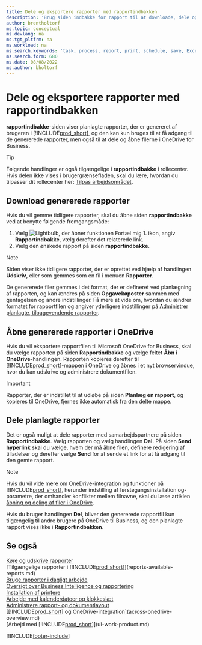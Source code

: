 ```yaml
---
title: Dele og eksportere rapporter med rapportindbakken
description: 'Brug siden indbakke for rapport til at downloade, dele og eksportere rapporter i Business central.'
author: brentholtorf
ms.topic: conceptual
ms.devlang: na
ms.tgt_pltfrm: na
ms.workload: na
ms.search.keywords: 'task, process, report, print, schedule, save, Excel, PDF, dataset, export, report inbox, onedrive,'
ms.search.form: 680
ms.date: 08/08/2022
ms.author: bholtorf
---
```

# <a name="share-and-export-reports-with-the-report-inbox"></a>Dele og eksportere rapporter med rapportindbakken

**rapportindbakke**-siden viser planlagte rapporter, der er genereret af brugeren i [!INCLUDE[prod_short](includes/prod_short.md)], og den kan kun bruges til at få adgang til de genererede rapporter, men også til at dele og åbne filerne i OneDrive for Business.

> [!TIP]
> Følgende handlinger er også tilgængelige i **rapportindbakke** i rollecenter. Hvis delen ikke vises i brugergrænsefladen, skal du lære, hvordan du tilpasser dit rollecenter her: [Tilpas arbejdsområdet](ui-personalization-user.md).

## <a name="download-generated-reports"></a>Download genererede rapporter

Hvis du vil gemme tidligere rapporter, skal du åbne siden **rapportindbakke** ved at benytte følgende fremgangsmåde:

1. Vælg ![Lightbulb, der åbner funktionen Fortæl mig 1.](media/ui-search/search_small.png "Fortæl mig, hvad du vil foretage dig") ikon, angiv **Rapportindbakke**, vælg derefter det relaterede link.  
2. Vælg den ønskede rapport på siden **rapportindbakke**.

> [!NOTE]
> Siden viser ikke tidligere rapporter, der er oprettet ved hjælp af handlingen **Udskriv**, eller som gemmes som en fil i menuen **Rapporter**.
>
> De genererede filer gemmes i det format, der er defineret ved planlægning af rapporten, og kan ændres på siden **Opgavekøposter** sammen med gentagelsen og andre indstillinger. Få mere at vide om, hvordan du ændrer formatet for rapportfilen og angiver yderligere indstillinger på [Administrer planlagte, tilbagevendende rapporter](ui-work-report.md#manage-scheduled-recurring-reports).

## <a name="open-generated-reports-in-onedrive"></a>Åbne genererede rapporter i OneDrive

Hvis du vil eksportere rapportfilen til Microsoft OneDrive for Business, skal du vælge rapporten på siden **Rapportindbakke** og vælge feltet **Åbn i OneDrive**-handlingen. Rapporten kopieres derefter til [!INCLUDE[prod_short](includes/prod_short.md)]-mappen i OneDrive og åbnes i et nyt browservindue, hvor du kan udskrive og administrere dokumentfilen.

> [!IMPORTANT]
>
> Rapporter, der er indstillet til at udløbe på siden **Planlæg en rapport**, og kopieres til OneDrive, fjernes ikke automatisk fra den delte mappe.

## <a name="share-scheduled-reports"></a>Dele planlagte rapporter

Det er også muligt at dele rapporter med samarbejdspartnere på siden **Rapportindbakke**. Vælg rapporten og vælg handlingen **Del**. På siden **Send hyperlink** skal du vælge, hvem der må åbne filen, definere redigering af tilladelser og derefter vælge **Send** for at sende et link for at få adgang til den gemte rapport.

> [!NOTE]
> Hvis du vil vide mere om OneDrive-integration og funktioner på [!INCLUDE[prod_short](includes/prod_short.md)], herunder indstilling af førstegangsinstallation og-parametre, der omhandler konflikter mellem filnavne, skal du læse artiklen [åbning og deling af filer i OneDrive](across-share-onedrive.md).
>
> Hvis du bruger handlingen **Del**, bliver den genererede rapportfil kun tilgængelig til andre brugere på OneDrive til Business, og den planlagte rapport vises ikke i **Rapportindbakken**.

## <a name="see-also"></a>Se også

[Køre og udskrive rapporter](ui-work-report.md)  
[Tilgængelige rapporter i [!INCLUDE[prod_short](includes/prod_short.md)]](reports-available-reports.md)  
[Bruge rapporter i dagligt arbejde](reports-use-reports.md)  
[Oversigt over Business Intelligence og rapportering](reports-bi-reporting.md)  
[Installation af printere](ui-specify-printer-selection-reports.md)  
[Arbejde med kalenderdatoer og klokkeslæt](ui-enter-date-ranges.md)  
[Administrere rapport- og dokumentlayout](ui-manage-report-layouts.md)  
[[!INCLUDE[prod_short](includes/prod_short.md)] og OneDrive-integration](across-onedrive-overview.md)  
[Arbejd med [!INCLUDE[prod_short](includes/prod_short.md)]](ui-work-product.md)  

[!INCLUDE[footer-include](includes/footer-banner.md)]
